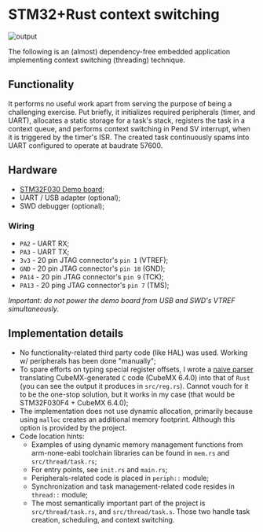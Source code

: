 # STM32+Rust context switching

![output](res/output.gif)

The following is an (almost) dependency-free embedded application implementing context switching (threading) technique.

## Functionality

It performs no useful work apart from serving the purpose of being a challenging exercise.
Put briefly, it initializes required peripherals (timer, and UART), allocates a static storage for a task's stack, registers the task in a context queue, and performs context switching in Pend SV interrupt, when it is triggered by the timer's ISR.
The created task continuously spams into UART configured to operate at baudrate 57600.

## Hardware

- [STM32F030 Demo board](https://stm32-base.org/boards/STM32F030F4P6-STM32F030-DEMO-BOARD-V1.1.html#Header-1);
- UART / USB adapter (optional);
- SWD debugger (optional);

### Wiring

- `PA2` - UART RX;
- `PA3` - UART TX;
- `3v3` - 20 pin JTAG connector's `pin 1` (VTREF);
- `GND` - 20 pin JTAG connector's `pin 18` (GND);
- `PA14` - 20 pin JTAG connector's `pin 9` (TCK);
- `PA13` - 20 ping JTAG connector's `pin 7` (TMS);

*Important: do not power the demo board from USB and SWD's VTREF simultaneously.*

## Implementation details

- No functionality-related third party code (like HAL) was used. Working w/ peripherals has been done "manually";
- To spare efforts on typing special register offsets, I wrote a [naive parser](https://github.com/damurashov/STM32-CubeMX-registers-to-Rust) translating CubeMX-generated `C` code (CubeMX 6.4.0) into that of `Rust` (you can see the output it produces in `src/reg.rs`). Cannot vouch for it to be the one-stop solution, but it works in my case (that would be STM32F030F4 + CubeMX 6.4.0);
- The implementation does not use dynamic allocation, primarily because using `malloc` creates an additional memory footprint. Although this option is provided by the project.
- Code location hints:
	- Examples of using dynamic memory management functions from arm-none-eabi toolchain libraries can be found in `mem.rs` and `src/thread/task.rs`;
	- For entry points, see `init.rs` and `main.rs`;
	- Peripherals-related code is placed in `periph::` module;
	- Synchronization and task management-related code resides in `thread::` module;
	- The most semantically important part of the project is `src/thread/task.rs`, and `src/thread/task.s`. Those two handle task creation, scheduling, and context switching.
